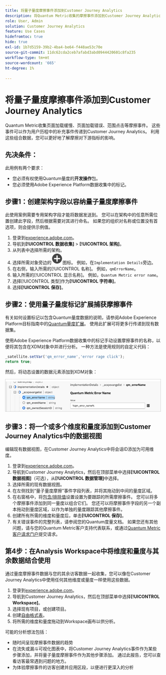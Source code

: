 ```yaml
---
title: 将量子量度摩擦事件添加到Customer Journey Analytics
description: 将Quantum Metric收集的摩擦事件添加到Customer Journey Analytics行为数据，以加深对CJA的分析。
role: User, Admin
solution: Customer Journey Analytics
feature: Use Cases
hidefromtoc: true
hide: true
exl-id: 1b7d5159-39b2-4ba4-be64-f448ae53c70e
source-git-commit: 11dc62cda2ceb7afabd3abd0944420601c8fa235
workflow-type: tm+mt
source-wordcount: '665'
ht-degree: 1%

---
```


# 将量子量度摩擦事件添加到Customer Journey Analytics

Quantum Metric收集页面加载缓慢、页面加载错误、范围点击等摩擦事件。 这些事件可以作为用户历程中的补充事件传递到Customer Journey Analytics。 利用这些组合数据，您可以更好地了解摩擦对下游指标的影响。

## 先决条件：

此用例有两个要求：

* 您必须有权使用Quantum量度的&#x200B;**开发操作**&#x200B;包。
* 您必须使用Adobe Experience Platform数据收集中的标记。

## 步骤1：创建架构字段以容纳量子量度摩擦事件

此使用案例需要专用架构字段才能将数据发送到。 您可以在架构中的任意所需位置创建此字段，然后根据需要对其进行命名。 如果您的组织对名称或位置没有首选项，则会提供示例值。

1. 登录到[experience.adobe.com](https://experience.adobe.com)。
1. 导航到&#x200B;**[!UICONTROL 数据收集]** > **[!UICONTROL 架构]**。
1. 从列表中选择所需的架构。
1. 选择所需对象旁边的![添加字段图标](/help/assets/icons/AddCircle.svg)图标。 例如，在`Implementation Details`旁边。
1. 在右侧，输入所需的[!UICONTROL 名称]。 例如，`qmErrorName`。
1. 输入所需的[!UICONTROL 显示名称]。 例如，`Quantum Metric error name`。
1. 选择[!UICONTROL 类型]作为&#x200B;**[!UICONTROL 字符串]**。
1. 选择&#x200B;**[!UICONTROL 保存]**。

## 步骤2：使用量子量度标记扩展捕获摩擦事件

有关如何设置标记以包含Quantum量度数据的说明，请参阅Adobe Experience Platform目标指南中的[Quantum量度扩展](https://experienceleague.adobe.com/zh-hans/docs/experience-platform/destinations/catalog/analytics/quantum-metric)。 使用此扩展可将更多行传递到现有数据集。

使用Adobe Experience Platform数据收集中的标记手动设置摩擦事件的名称，以便将其包含在XDM对象中并进行分析。 一种方法是使用规则的自定义代码：

```js
_satellite.setVar('qm_error_name','error rage click');
return true;
```

然后，将动态设置的数据元素添加到XDM对象：

![Quantum量度错误名称屏幕快照](assets/error-name.png)

## 步骤3：将一个或多个维度和量度添加到Customer Journey Analytics中的数据视图

编辑现有数据视图，在Customer Journey Analytics中将会话ID添加为可用维度。

1. 登录到[experience.adobe.com](https://experience.adobe.com)。
1. 导航到Customer Journey Analytics，然后在顶部菜单中选择&#x200B;**[!UICONTROL 数据视图]**（可选），从&#x200B;**[!UICONTROL 数据管理]**&#x200B;中选择。
1. 选择所需的现有数据视图。
1. 在左侧找到“量子量度摩擦”事件字段列表，并将其拖动到中间的量度区域。
1. 在右窗格中，将[包含/排除值](/help/data-views/component-settings/include-exclude-values.md)设置设置为要跟踪的所需摩擦事件。 您可以将多个摩擦事件添加到同一量度以组合它们。 您还可以将摩擦事件字段的另一个副本拖动到量度区域，以作为单独的量度跟踪其他摩擦事件。
1. 创建所有所需的维度和量度后，单击&#x200B;**[!UICONTROL 保存]**。
1. 有关错误事件的完整列表，请参阅您的Quantum度量文档。 如果您还有其他问题，请与您的Quantum Metric客户支持代表联系，或通过[Quantum Metric客户请求门户](https://community.quantummetric.com/s/public-support-page)提交请求。

## 第4步：在Analysis Workspace中将维度和量度与其余数据结合使用

通过量度摩擦事件数据与您的其余访客数据一起收集，您可以像在Customer Journey Analytics中使用任何其他维度或量度一样使用这些数据。

1. 登录到[experience.adobe.com](https://experience.adobe.com)。
1. 导航到Customer Journey Analytics，然后在顶部菜单中选择&#x200B;**[!UICONTROL Workspace]**。
1. 选择现有项目，或创建项目。
1. 创建[自由格式表](/help/analysis-workspace/visualizations/freeform-table/freeform-table.md)。
1. 将所需的维度和量度拖动到Workspace画布以供分析。

可能的分析想法包括：

* 随时间呈现摩擦事件数据的趋势
* 在流失或漏斗可视化图表中，将Customer Journey Analytics事件作为某些步骤添加，并将量子量度摩擦事件作为其他步骤添加。 通过此报告，您可以查看访客最常遇到问题的地方。
* 为体验摩擦事件的访客创建并应用区段，以便进行更深入的分析
